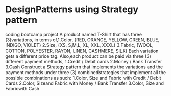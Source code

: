 # DesignPatterns using Strategy pattern
coding bootcamp project
A product named T-Shirt that has three (3)variations, in terms of,1.Color, {RED, ORANGE, YELLOW, GREEN, BLUE, INDIGO, VIOLET}
2.Size, {XS, S,M,L, XL, XXL, XXXL}
3.Fabric,  {WOOL, COTTON,  POLYESTER,  RAYON,  LINEN,  CASHMERE,  SILK}
Each variation gets a different price tag. Also,each product can be paid via three (3) different payment methods,
1.Credit / Debit cards
2.Money / Bank Transfer
3.Cash
Construct a Strategy  pattern  that  implements  the  variations  and  the  payment methods  under  three  (3)  combinedstrategies  that  implement  all  the  possible combinations as such:
1.Color, Size and Fabric with Credit / Debit Cards
2.Color, Sizeand Fabric with Money / Bank Transfer
3.Color, Size and Fabricwith Cash
